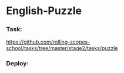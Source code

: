 # English-Puzzle

### Task:

https://github.com/rolling-scopes-school/tasks/tree/master/stage2/tasks/puzzle

### Deploy:
